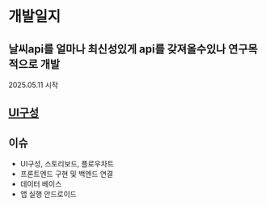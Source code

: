 # 개발일지
## 날씨api를 얼마나 최신성있게 api를 갖져올수있나 연구목적으로 개발
2025.05.11 시작 

## [UI구성](https://www.figma.com/design/ttHZrIvWEsbmKpuHlHbROI/Weather?node-id=0-1&p=f&t=TTO0ecAmRvGPhfOm-0)

## 이슈

- UI구성, 스토리보드, 플로우차트
- 프론트엔드 구현 및 백엔드 연결 
- 데이터 베이스 
- 앱 실행 안드로이드
